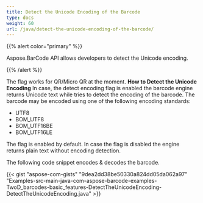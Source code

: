 ```yaml
---
title: Detect the Unicode Encoding of the Barcode
type: docs
weight: 60
url: /java/detect-the-unicode-encoding-of-the-barcode/
---
```


{{% alert color="primary" %}} 

Aspose.BarCode API allows developers to detect the Unicode encoding.

{{% /alert %}} 

The flag works for QR/Micro QR at the moment.
**How to Detect the Unicode Encoding**
In case, the detect encoding flag is enabled the barcode engine returns Unicode text while tries to detect the encoding of the barcode. The barcode may be encoded using one of the following encoding standards:

- UTF8
- BOM_UTF8
- BOM_UTF16BE
- BOM_UTF16LE

The flag is enabled by default. In case the flag is disabled the engine returns plain text without encoding detection.

The following code snippet encodes & decodes the barcode.

{{< gist "aspose-com-gists" "9dea2dd38be50330a824dd05da062a97" "Examples-src-main-java-com-aspose-barcode-examples-TwoD_barcodes-basic_features-DetectTheUnicodeEncoding-DetectTheUnicodeEncoding.java" >}}
